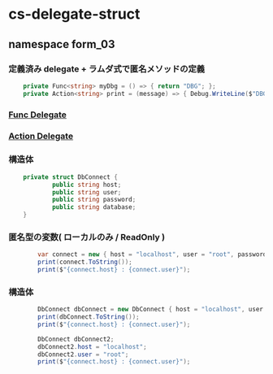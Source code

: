 # cs-delegate-struct

## namespace form_03

### 定義済み delegate + ラムダ式で匿名メソッドの定義
```cs
    private Func<string> myDbg = () => { return "DBG"; };
    private Action<string> print = (message) => { Debug.WriteLine($"DBG:{message}"); };

```
### [Func<TResult> Delegate](https://learn.microsoft.com/ja-jp/dotnet/api/system.func-1?view=net-6.0)
### [Action Delegate](https://learn.microsoft.com/ja-jp/dotnet/api/system.action?view=net-6.0)

### 構造体
```cs
    private struct DbConnect {
            public string host;
            public string user;
            public string password;
            public string database;
    }
```

### 匿名型の変数( ローカルのみ / ReadOnly )
```cs
        var connect = new { host = "localhost", user = "root", password = "", database = "lightbox" };
        print(connect.ToString());
        print($"{connect.host} : {connect.user}");
```

### 構造体
```cs
        DbConnect dbConnect = new DbConnect { host = "localhost", user = "root", password = "", database = "lightbox" };
        print(dbConnect.ToString());
        print($"{connect.host} : {connect.user}");

        DbConnect dbConnect2;
        dbConnect2.host = "localhost";
        dbConnect2.user = "root";
        print($"{connect.host} : {connect.user}");
```
